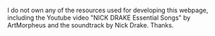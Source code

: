 I do not own any of the resources used for developing this webpage, including the Youtube video "NICK DRAKE Essential Songs" by ArtMorpheus and the soundtrack by Nick Drake. Thanks.